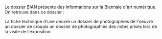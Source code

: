 Le dossier BIAN présente des informations sur la Biennale d'art numérique. On retrouve dans ce dossier :

La fiche technique d'une oeuvre
un dossier de photographies de l'oeuvre
un dossier de croquis
un dossier de photographies des notes prises lors de la visite de l'exposition
